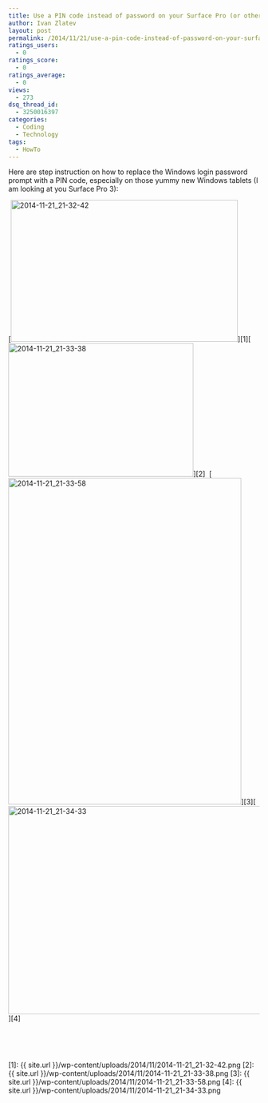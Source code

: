 ```yaml
---
title: Use a PIN code instead of password on your Surface Pro (or other Windows touch device)
author: Ivan Zlatev
layout: post
permalink: /2014/11/21/use-a-pin-code-instead-of-password-on-your-surface-pro-or-other-windows-touch-device/
ratings_users:
  - 0
ratings_score:
  - 0
ratings_average:
  - 0
views:
  - 273
dsq_thread_id:
  - 3250016397
categories:
  - Coding
  - Technology
tags:
  - HowTo
---
```

Here are step instruction on how to replace the Windows login password prompt with a PIN code, especially on those yummy new Windows tablets (I am looking at you Surface Pro 3):

[<img class="aligncenter wp-image-1039 " src="{{ site.url }}/wp-content/uploads/2014/11/2014-11-21_21-32-42.png" alt="2014-11-21_21-32-42" width="455" height="284" />][1][<img class="aligncenter  wp-image-1042" src="{{ site.url }}/wp-content/uploads/2014/11/2014-11-21_21-33-38.png" alt="2014-11-21_21-33-38" width="371" height="267" />][2]  [<img class="aligncenter wp-image-1040 " src="{{ site.url }}/wp-content/uploads/2014/11/2014-11-21_21-33-58.png" alt="2014-11-21_21-33-58" width="467" height="654" />][3][<img class="aligncenter wp-image-1041 size-full" src="{{ site.url }}/wp-content/uploads/2014/11/2014-11-21_21-34-33.png" alt="2014-11-21_21-34-33" width="1064" height="417" />][4]

&nbsp;

&nbsp;

 [1]: {{ site.url }}/wp-content/uploads/2014/11/2014-11-21_21-32-42.png
 [2]: {{ site.url }}/wp-content/uploads/2014/11/2014-11-21_21-33-38.png
 [3]: {{ site.url }}/wp-content/uploads/2014/11/2014-11-21_21-33-58.png
 [4]: {{ site.url }}/wp-content/uploads/2014/11/2014-11-21_21-34-33.png